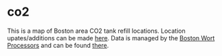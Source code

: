 co2
===

This is a map of Boston area CO2 tank refill locations.  Location upates/additions can be made [here](https://docs.google.com/spreadsheets/d/1tK9U2keizinvcT7Rkqqt1tgL42OR3aRHGqtg_qzrJIc/edit#gid=0).  Data is managed by the [Boston Wort Processors](http://wort.org) and can be found [there](http://wort.org/co2). 
